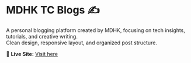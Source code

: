 # MDHK TC Blogs ✍️

A personal blogging platform created by MDHK, focusing on tech insights, tutorials, and creative writing.  
Clean design, responsive layout, and organized post structure.

🔗 **Live Site:** [Visit here](https://001madhankumar.github.io/MDHK-TC-Blogs/)
